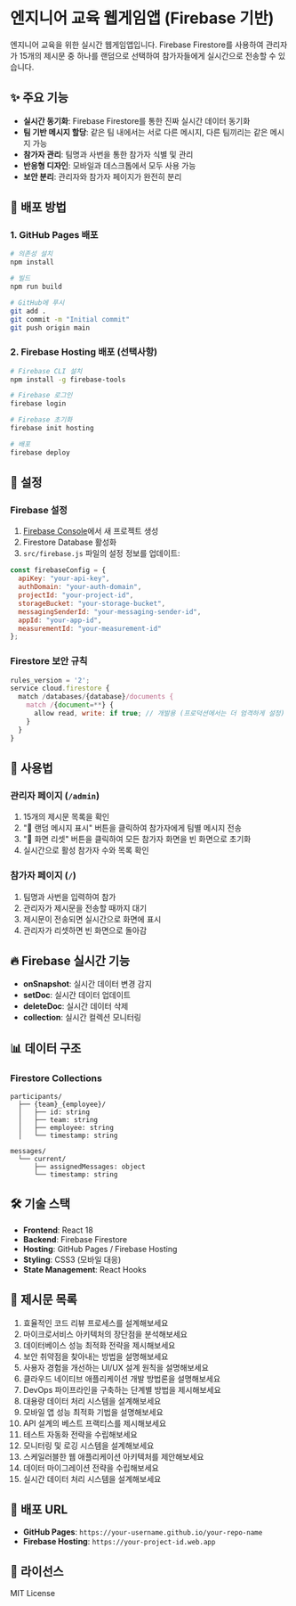 # 엔지니어 교육 웹게임앱 (Firebase 기반)

엔지니어 교육을 위한 실시간 웹게임앱입니다. Firebase Firestore를 사용하여 관리자가 15개의 제시문 중 하나를 랜덤으로 선택하여 참가자들에게 실시간으로 전송할 수 있습니다.

## ✨ 주요 기능

- **실시간 동기화**: Firebase Firestore를 통한 진짜 실시간 데이터 동기화
- **팀 기반 메시지 할당**: 같은 팀 내에서는 서로 다른 메시지, 다른 팀끼리는 같은 메시지 가능
- **참가자 관리**: 팀명과 사번을 통한 참가자 식별 및 관리
- **반응형 디자인**: 모바일과 데스크톱에서 모두 사용 가능
- **보안 분리**: 관리자와 참가자 페이지가 완전히 분리

## 🚀 배포 방법

### 1. GitHub Pages 배포

```bash
# 의존성 설치
npm install

# 빌드
npm run build

# GitHub에 푸시
git add .
git commit -m "Initial commit"
git push origin main
```

### 2. Firebase Hosting 배포 (선택사항)

```bash
# Firebase CLI 설치
npm install -g firebase-tools

# Firebase 로그인
firebase login

# Firebase 초기화
firebase init hosting

# 배포
firebase deploy
```

## 🔧 설정

### Firebase 설정

1. [Firebase Console](https://console.firebase.google.com/)에서 새 프로젝트 생성
2. Firestore Database 활성화
3. `src/firebase.js` 파일의 설정 정보를 업데이트:

```javascript
const firebaseConfig = {
  apiKey: "your-api-key",
  authDomain: "your-auth-domain",
  projectId: "your-project-id",
  storageBucket: "your-storage-bucket",
  messagingSenderId: "your-messaging-sender-id",
  appId: "your-app-id",
  measurementId: "your-measurement-id"
};
```

### Firestore 보안 규칙

```javascript
rules_version = '2';
service cloud.firestore {
  match /databases/{database}/documents {
    match /{document=**} {
      allow read, write: if true; // 개발용 (프로덕션에서는 더 엄격하게 설정)
    }
  }
}
```

## 📱 사용법

### 관리자 페이지 (`/admin`)
1. 15개의 제시문 목록을 확인
2. "🎲 랜덤 메시지 표시" 버튼을 클릭하여 참가자에게 팀별 메시지 전송
3. "🔄 화면 리셋" 버튼을 클릭하여 모든 참가자 화면을 빈 화면으로 초기화
4. 실시간으로 활성 참가자 수와 목록 확인

### 참가자 페이지 (`/`)
1. 팀명과 사번을 입력하여 참가
2. 관리자가 제시문을 전송할 때까지 대기
3. 제시문이 전송되면 실시간으로 화면에 표시
4. 관리자가 리셋하면 빈 화면으로 돌아감

## 🔥 Firebase 실시간 기능

- **onSnapshot**: 실시간 데이터 변경 감지
- **setDoc**: 실시간 데이터 업데이트
- **deleteDoc**: 실시간 데이터 삭제
- **collection**: 실시간 컬렉션 모니터링

## 📊 데이터 구조

### Firestore Collections

```
participants/
  ├── {team}_{employee}/
  │   ├── id: string
  │   ├── team: string
  │   ├── employee: string
  │   └── timestamp: string

messages/
  └── current/
      ├── assignedMessages: object
      └── timestamp: string
```

## 🛠️ 기술 스택

- **Frontend**: React 18
- **Backend**: Firebase Firestore
- **Hosting**: GitHub Pages / Firebase Hosting
- **Styling**: CSS3 (모바일 대응)
- **State Management**: React Hooks

## 📝 제시문 목록

1. 효율적인 코드 리뷰 프로세스를 설계해보세요
2. 마이크로서비스 아키텍처의 장단점을 분석해보세요
3. 데이터베이스 성능 최적화 전략을 제시해보세요
4. 보안 취약점을 찾아내는 방법을 설명해보세요
5. 사용자 경험을 개선하는 UI/UX 설계 원칙을 설명해보세요
6. 클라우드 네이티브 애플리케이션 개발 방법론을 설명해보세요
7. DevOps 파이프라인을 구축하는 단계별 방법을 제시해보세요
8. 대용량 데이터 처리 시스템을 설계해보세요
9. 모바일 앱 성능 최적화 기법을 설명해보세요
10. API 설계의 베스트 프랙티스를 제시해보세요
11. 테스트 자동화 전략을 수립해보세요
12. 모니터링 및 로깅 시스템을 설계해보세요
13. 스케일러블한 웹 애플리케이션 아키텍처를 제안해보세요
14. 데이터 마이그레이션 전략을 수립해보세요
15. 실시간 데이터 처리 시스템을 설계해보세요

## 🚀 배포 URL

- **GitHub Pages**: `https://your-username.github.io/your-repo-name`
- **Firebase Hosting**: `https://your-project-id.web.app`

## 📄 라이선스

MIT License 